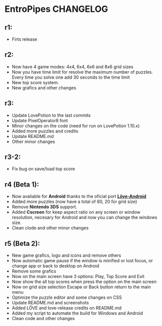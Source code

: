 # EntroPipes CHANGELOG

## r1:
* Firts release

## r2:
* Now have 4 game modes: 4x4, 6x4, 6x6 and 8x6 grid sizes
* Now you have time limit for resolve the maximum number of puzzles. Every time you solve one add 30 seconds to the time limit
* New top score system.
* New grafics and other changes

## r3:
* Update LovePotion to the last commits
* Update PixelOperator8 font 
* Minor changes on the code (need for run on LovePotion 1.10.x)
* Added more puzzles and credits
* Update README.md
* Other minor changes

## r3-2:
* Fix bug on save/load top score

## r4 (Beta 1):
* Now avaliable for **Android** thanks to the oficial port **[Löve-Android](https://bitbucket.org/MartinFelis/love-android-sdl2)**
* Added more puzzles (now have a total of 80, 20 for grid size)
* Remove **Nintendo 3DS** support.
* Added **Cscreen** for keep aspect ratio on any screen or window resolution, necesary for Android and now you can change the windows size.
* Clean clode and other minor changes

## r5 (Beta 2):
* New game grafics, logo and icons and remove others
* Now automatic game pause if the window is minified or lost focus, or change app or back to desktop on Android
* Remove some grafics
* Now on the main screen have 3 options: Play, Top Score and Exit
* Now show the all top scores when press the option on the main screen
* Now on grid size selection Escape or Back button return to the main menu
* Optimize the puzzle editor and some changes on CSS
* Update README.md and screenshots
* Added LÖVE and love-release credits on README.md
* Added my script to automate the build for Windows and Android
* Clean code and other changes
